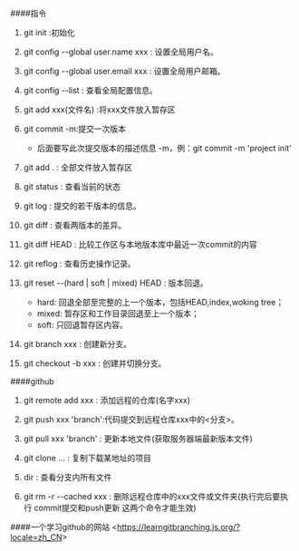 ####指令
1. git init :初始化
2. git config --global user.name xxx : 设置全局用户名。
3. git config --global user.email xxx : 设置全局用户邮箱。
4. git config --list : 查看全局配置信息。
5. git add xxx(文件名) :将xxx文件放入暂存区
6. git commit -m:提交一次版本
   - 后面要写此次提交版本的描述信息 -m，例：git commit -m 'project init'
7. git add . : 全部文件放入暂存区
8. git status : 查看当前的状态
9. git log : 提交的若干版本的信息。
10. git diff : 查看两版本的差异。
11. git diff HEAD : 比较工作区与本地版本库中最近一次commit的内容
12. git reflog : 查看历史操作记录。
13. git reset --(hard | soft | mixed) HEAD : 版本回退。  
    - hard: 回退全部至完整的上一个版本，包括HEAD,index,woking tree；
    - mixed: 暂存区和工作目录回退至上一个版本；
    - soft: 只回退暂存区内容。
    
14. git branch xxx : 创建新分支。
15. git checkout -b xxx : 创建并切换分支。

####github
1. git remote add xxx : 添加远程的仓库(名字xxx)
2. git push xxx 'branch':代码提交到远程仓库xxx中的<分支>。
3. git pull xxx 'branch' : 更新本地文件(获取服务器端最新版本文件)
4. git clone ... : 复制下载某地址的项目

5. dir : 查看分支内所有文件
6. git rm -r --cached xxx : 删除远程仓库中的xxx文件或文件夹(执行完后要执行 commit提交和push更新 这两个命令才能生效)

####一个学习github的网站
&lt;https://learngitbranching.js.org/?locale=zh_CN&gt;


 

